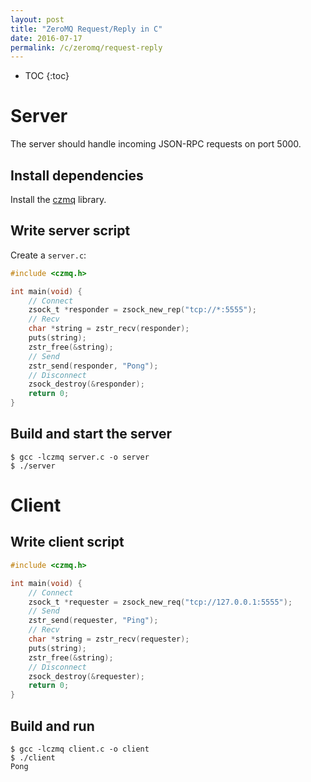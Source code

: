 ```yaml
---
layout: post
title: "ZeroMQ Request/Reply in C"
date: 2016-07-17
permalink: /c/zeromq/request-reply
---
```

* TOC
{:toc}

Server
======

The server should handle incoming JSON-RPC requests on port 5000.

Install dependencies
--------------------

Install the [czmq](https://github.com/zeromq/czmq) library.

Write server script
-------------------

Create a `server.c`:

```c
#include <czmq.h>

int main(void) {
    // Connect
    zsock_t *responder = zsock_new_rep("tcp://*:5555");
    // Recv
    char *string = zstr_recv(responder);
    puts(string);
    zstr_free(&string);
    // Send
    zstr_send(responder, "Pong");
    // Disconnect
    zsock_destroy(&responder);
    return 0;
}
```

Build and start the server
--------------------------

```shell
$ gcc -lczmq server.c -o server
$ ./server
```

Client
======

Write client script
-------------------

```c
#include <czmq.h>

int main(void) {
    // Connect
    zsock_t *requester = zsock_new_req("tcp://127.0.0.1:5555");
    // Send
    zstr_send(requester, "Ping");
    // Recv
    char *string = zstr_recv(requester);
    puts(string);
    zstr_free(&string);
    // Disconnect
    zsock_destroy(&requester);
    return 0;
}
```

Build and run
-------------

```shell
$ gcc -lczmq client.c -o client
$ ./client
Pong
```

